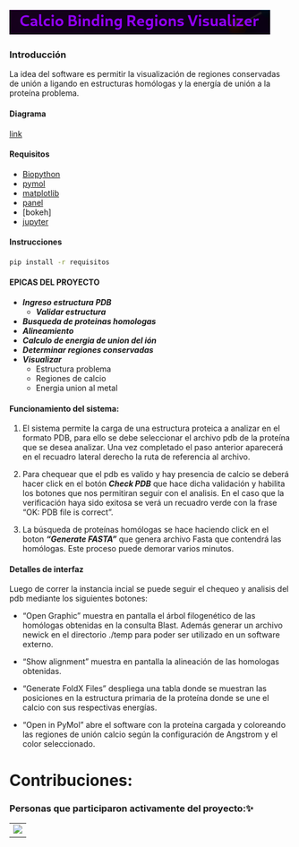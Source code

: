 


![Calcium bilding regions visualizer](https://github.com/BioinformaticaUNQ/calcio_binding_regions_visualazer-grupo1/blob/master/extras/title.png)

### Introducción
La idea del software es permitir la visualización de regiones conservadas de unión a ligando en estructuras homólogas y la energía de unión a la proteína problema.

#### Diagrama
[link](https://drive.google.com/file/d/1h2ju2dqpvOuVUFev65_zBPxWC4CvQwab/view?usp=sharing)


#### Requisitos
- [Biopython](https://biopython.org/)
- [pymol](https://pymol.org/2/)
- [matplotlib](https://matplotlib.org/)
- [panel]()
- [bokeh]
- [jupyter](https://jupyter.org/)


#### Instrucciones

```bash
pip install -r requisitos
```

#### EPICAS DEL PROYECTO
- ***Ingreso estructura PDB***
  - ***Validar estructura***
- ***Busqueda de proteinas homologas***
- ***Alineamiento***
- ***Calculo de energia de union del ión***
- ***Determinar regiones conservadas***
- ***Visualizar***
  - Estructura problema
  - Regiones de calcio
  - Energia union al metal


#### Funcionamiento del sistema:

1. El sistema permite la carga de una estructura proteica a analizar en el formato PDB, para ello se debe seleccionar el archivo pdb de la proteína que se desea analizar. Una vez completado el paso anterior aparecerá en el recuadro lateral derecho la ruta de referencia al archivo.

2. Para chequear que el pdb es valido y hay presencia de calcio se deberá hacer click en el botón ***Check PDB*** que hace dicha validación y habilita los botones que nos permitiran seguir con el analisis.
En el caso que la verificación haya sido exitosa se verá un recuadro verde con la frase “OK: PDB file is correct”.

3. La búsqueda de proteínas homólogas se hace haciendo click en el boton ***“Generate FASTA”*** que genera archivo Fasta que contendrá las homólogas.
Este proceso puede demorar varios minutos.
 
#### Detalles de interfaz

Luego de correr la instancia incial se puede seguir el chequeo y analisis del pdb mediante los siguientes botones:
 
- “Open Graphic” muestra en pantalla el árbol filogenético de las homólogas obtenidas en la consulta Blast. Además generar un archivo newick en el directorio ./temp para poder ser utilizado en un software externo.
 
- “Show alignment” muestra en pantalla la alineación de las homologas obtenidas.
 
- “Generate FoldX Files” despliega una tabla donde se muestran las posiciones en la estructura primaria de la proteína donde se une el calcio con sus respectivas energías.
 
- “Open in PyMol” abre el software con la proteína cargada y coloreando las regiones de unión calcio según la configuración de Angstrom y el color seleccionado.




# Contribuciones:

### Personas que participaron activamente del proyecto:✨

<table>
	<tr>
		<td>
<a href="https://github.com/BioinformaticaUNQ/calcio_binding_regions_visualazer-grupo1/graphs/contributors">
  <img src="https://contrib.rocks/image?repo=BioinformaticaUNQ/calcio_binding_regions_visualazer-grupo1" />
</a>
		</td>
	</tr>
</table>


